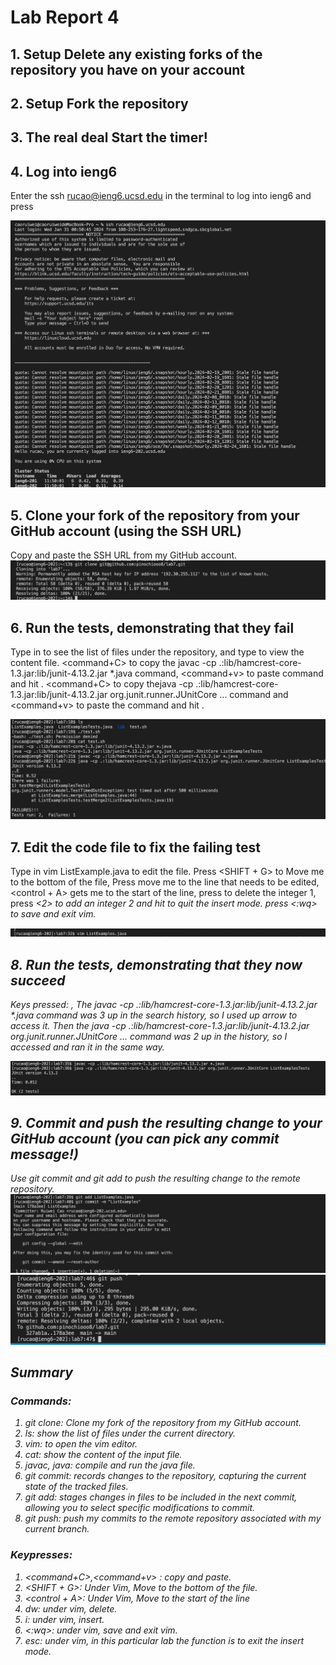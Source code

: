 # Lab Report 4

## 1. Setup Delete any existing forks of the repository you have on your account

## 2. Setup Fork the repository

## 3. The real deal Start the timer!

## 4. Log into ieng6
  Enter the ssh rucao@ieng6.ucsd.edu in the terminal to log into ieng6 and press <enter>
  
  ![Image](step4.png)

## 5. Clone your fork of the repository from your GitHub account (using the SSH URL)
  Copy and paste the SSH URL from my GitHub account. 
  ![Image](step5.png)
  
## 6. Run the tests, demonstrating that they fail
  Type in <ls><enter> to see the list of files under the repository, and type <cat test.sh> to view the content file. <command+C> to copy the javac -cp .:lib/hamcrest-core-1.3.jar:lib/junit-4.13.2.jar *.java command, 
  <command+v> to paste command and hit <enter>. <command+C> to copy thejava -cp .:lib/hamcrest-core-1.3.jar:lib/junit-4.13.2.jar org.junit.runner.JUnitCore ... command and  <command+v> to paste the command and hit <enter>. 
  
  ![Image](step6.png)

## 7. Edit the code file to fix the failing test
  Type in vim ListExample.java to edit the file. 
  Press <SHIFT + G> to Move me to the bottom of the file, Press<k><k><k><k><k><k> move me to the line that needs to be edited, <control + A> gets me to the start of the line, press <dw> to delete the integer 1, press <i> <2> <space>to 
  add an integer 2 and hit <esc> to quit the insert mode. press <:wq> to save and exit vim. 
  
  ![Image](step7.png)

## 8. Run the tests, demonstrating that they now succeed
  Keys pressed: <up><up><up><enter>, <up><up><enter> The javac -cp .:lib/hamcrest-core-1.3.jar:lib/junit-4.13.2.jar *.java command was 3 up in the search history, so I used up arrow to access it. 
  Then the java -cp .:lib/hamcrest-core-1.3.jar:lib/junit-4.13.2.jar org.junit.runner.JUnitCore ... command was 2 up in the history, so I accessed and ran it in the same way.
  
  ![Image](step8.png)

## 9. Commit and push the resulting change to your GitHub account (you can pick any commit message!)
  Use git commit and git add to push the resulting change to the remote repository. 
  ![Image](step9.png)
  ![Image](step9-1.png)
## Summary 

 ### Commands: 
   1. git clone: Clone my fork of the repository from my GitHub account.
   2. ls: show the list of files under the current directory.
   3. vim: to open the vim editor.
   4. cat: show the content of the input file.
   5. javac, java: compile and run the java file.
   6. git commit: records changes to the repository, capturing the current state of the tracked files.
   7. git add: stages changes in files to be included in the next commit, allowing you to select specific modifications to commit.
   8. git push: push my commits to the remote repository associated with my current branch.
      
 ### Keypresses:
   1. <command+C>,<command+v> : copy and paste.
   2. <SHIFT + G>: Under Vim, Move to the bottom of the file.
   3. <control + A>: Under Vim, Move to the start of the line
   4. dw: under vim, delete.
   5. i: under vim, insert.
   6. <:wq>: under vim, save and exit vim.
   7. esc: under vim, in this particular lab the function is to exit the insert mode. 
